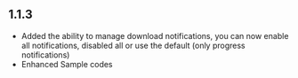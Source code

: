 ## 1.1.3

- Added the ability to manage download notifications, you can now enable all notifications, disabled all or use the default (only progress notifications)
- Enhanced Sample codes